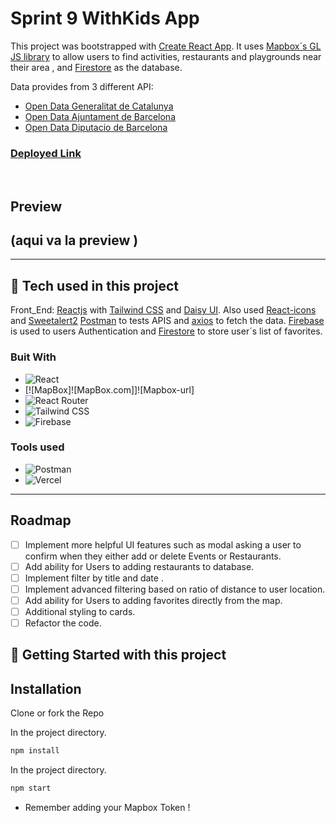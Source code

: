 # Sprint 9 WithKids App

This project was bootstrapped with [Create React App](https://github.com/facebook/create-react-app).
It uses [Mapbox´s GL JS library](https://docs.mapbox.com/#maps) to allow users to find activities, restaurants and playgrounds near their area , and [Firestore](https://firebase.google.com/docs/firestore) as the database.

Data provides from 3 different API:
* [Open Data Generalitat de Catalunya](https://analisi.transparenciacatalunya.cat)
* [Open Data Ajuntament de Barcelona](https://opendata-ajuntament.barcelona.cat)
* [Open Data Diputacio de Barcelona](https://do.diba.cat/api/)

### [Deployed Link](https://withkids.vercel.app/)
<br>

## **Preview**
## (aqui va la preview )

---

## :wrench: **Tech used in this project**
Front_End: [Reactjs]() with [Tailwind CSS]() and [Daisy UI]().  Also used [React-icons]() and [Sweetalert2]()
[Postman]() to tests APIS and [axios]() to fetch the data.
[Firebase]() is used to users Authentication and [Firestore]() to store user´s list of favorites.


### Buit With

* ![React](https://img.shields.io/badge/React-20232A?style=for-the-badge&logo=react&logoColor=61DAFB)
* [![MapBox]![MapBox.com]]![Mapbox-url]
* ![React Router](https://img.shields.io/badge/React_Router-CA4245?style=for-the-badge&logo=react-router&logoColor=white)
* ![Tailwind CSS](https://img.shields.io/badge/Tailwind_CSS-38B2AC?style=for-the-badge&logo=tailwind-css&logoColor=white)
* ![Firebase](https://img.shields.io/badge/firebase-ffca28?style=for-the-badge&logo=firebase&logoColor=black)

### Tools used

* ![Postman](https://img.shields.io/badge/Postman-FF6C37?style=flat-square&logo=postman&logoColor=white)
* ![Vercel](https://img.shields.io/badge/Vercel-000000?style=for-the-badge&logo=vercel&logoColor=white)


---

<!-- ROADMAP -->
## Roadmap

- [ ] Implement more helpful UI features such as modal asking a user to confirm when they either add or delete Events or Restaurants.
- [ ] Add ability for Users to adding restaurants to database.
- [ ] Implement  filter by title and date . 
- [ ] Implement advanced filtering  based on ratio of distance to user location. 
- [ ] Add ability for Users to adding favorites directly from the map.
- [ ] Additional styling to cards.
- [ ] Refactor the code.

## :seedling: **Getting Started with this project**

## Installation

Clone or fork the Repo

In the project directory.

```bash
npm install
```

In the project directory.

```bash
npm start
```
* Remember adding your Mapbox Token !